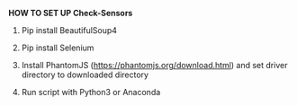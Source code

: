 __**HOW TO SET UP Check-Sensors**__

1. Pip install BeautifulSoup4

2. Pip install Selenium

3. Install PhantomJS (https://phantomjs.org/download.html) and set driver directory to downloaded directory 

4. Run script with Python3 or Anaconda

